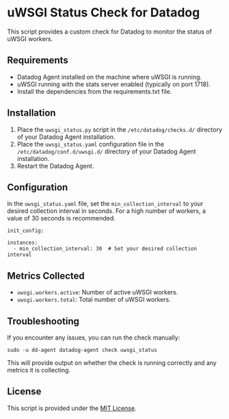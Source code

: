 
# uWSGI Status Check for Datadog

This script provides a custom check for Datadog to monitor the status of uWSGI workers.

## Requirements

- Datadog Agent installed on the machine where uWSGI is running.
- uWSGI running with the stats server enabled (typically on port 1718).
- Install the dependencies from the requirements.txt file.

## Installation

1. Place the `uwsgi_status.py` script in the `/etc/datadog/checks.d/` directory of your Datadog Agent installation.
2. Place the `uwsgi_status.yaml` configuration file in the `/etc/datadog/conf.d/uwsgi.d/` directory of your Datadog Agent installation.
3. Restart the Datadog Agent.

## Configuration

In the `uwsgi_status.yaml` file, set the `min_collection_interval` to your desired collection interval in seconds. For a high number of workers, a value of 30 seconds is recommended.

```
init_config:

instances:
  - min_collection_interval: 30  # Set your desired collection interval
```

## Metrics Collected

- `uwsgi.workers.active`: Number of active uWSGI workers.
- `uwsgi.workers.total`: Total number of uWSGI workers.

## Troubleshooting

If you encounter any issues, you can run the check manually:

```
sudo -u dd-agent datadog-agent check uwsgi_status
```

This will provide output on whether the check is running correctly and any metrics it is collecting.

## License

This script is provided under the [MIT License](https://opensource.org/license/mit/).